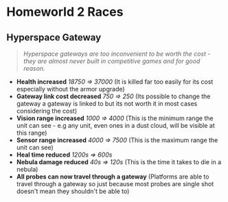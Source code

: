 # Homeworld 2 Races

## Hyperspace Gateway
> *Hyperspace gateways are too inconvenient to be worth the cost - they are almost never built in competitive games and for good reason.*
* **Health increased** *18750 => 37000* (It is killed far too easily for its cost especially without the armor upgrade)
* **Gateway link cost decreased** *750 => 250* (Its possible to change the gateway a gateway is linked to but its not worth it in most cases considering the cost)
* **Vision range increased** *1000 => 4000* (This is the minimum range the unit can see - e.g any unit, even ones in a dust cloud, will be visible at this range)
* **Sensor range increased** *4000 => 7500* (This is the maximum range the unit can see)
* **Heal time reduced** *1200s => 600s*
* **Nebula damage reduced** *40s => 120s* (This is the time it takes to die in a nebula)
* **All probes can now travel through a gateway** (Platforms are able to travel through a gateway so just because most probes are single shot doesn't mean they shouldn't be able to)
